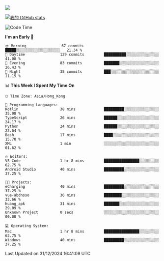 <img align="center" src="https://readme-typing-svg.demolab.com/?font=Fira+Code&pause=1000&random=true&width=435&lines=%E2%9D%A4+Hello!+%E2%9D%A4;Welcome+to+my+Github+Profile~;I%27m+a+student+from+SCNU+%26+UoA" />

[![我的 GitHub stats](https://github-readme-stats.vercel.app/api?username=AptS-1547&show_icons=true&theme=ambient_gradient)](https://github.com/anuraghazra/github-readme-stats)

<!--START_SECTION:waka-->
![Code Time](http://img.shields.io/badge/Code%20Time-124%20hrs%2045%20mins-blue)

**I'm an Early 🐤** 

```text
🌞 Morning                67 commits          █████░░░░░░░░░░░░░░░░░░░░   21.34 % 
🌆 Daytime                129 commits         ██████████░░░░░░░░░░░░░░░   41.08 % 
🌃 Evening                83 commits          ███████░░░░░░░░░░░░░░░░░░   26.43 % 
🌙 Night                  35 commits          ███░░░░░░░░░░░░░░░░░░░░░░   11.15 % 
```


📊 **This Week I Spent My Time On** 

```text
🕑︎ Time Zone: Asia/Hong_Kong

💬 Programming Languages: 
Kotlin                   38 mins             █████████░░░░░░░░░░░░░░░░   35.08 % 
TypeScript               26 mins             ██████░░░░░░░░░░░░░░░░░░░   24.17 % 
Python                   24 mins             ██████░░░░░░░░░░░░░░░░░░░   22.64 % 
Bash                     17 mins             ████░░░░░░░░░░░░░░░░░░░░░   15.70 % 
XML                      1 min               ░░░░░░░░░░░░░░░░░░░░░░░░░   01.62 % 

🔥 Editors: 
VS Code                  1 hr 8 mins         ████████████████░░░░░░░░░   62.75 % 
Android Studio           40 mins             █████████░░░░░░░░░░░░░░░░   37.25 % 

🐱‍💻 Projects: 
eCharging                40 mins             █████████░░░░░░░░░░░░░░░░   37.25 % 
vue-abdnsso              36 mins             ████████░░░░░░░░░░░░░░░░░   33.66 % 
huang_apk                31 mins             ███████░░░░░░░░░░░░░░░░░░   29.09 % 
Unknown Project          0 secs              ░░░░░░░░░░░░░░░░░░░░░░░░░   00.00 % 

💻 Operating System: 
Mac                      1 hr 8 mins         ████████████████░░░░░░░░░   62.75 % 
Windows                  40 mins             █████████░░░░░░░░░░░░░░░░   37.25 % 
```


 Last Updated on 31/12/2024 16:41:09 UTC
<!--END_SECTION:waka-->